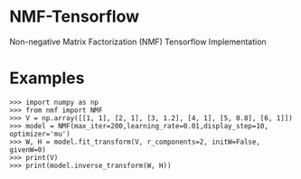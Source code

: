 # NMF-Tensorflow
Non-negative Matrix Factorization (NMF) Tensorflow Implementation

# Examples
```
>>> import numpy as np
>>> from nmf import NMF
>>> V = np.array([[1, 1], [2, 1], [3, 1.2], [4, 1], [5, 0.8], [6, 1]])
>>> model = NMF(max_iter=200,learning_rate=0.01,display_step=10, optimizer='mu')
>>> W, H = model.fit_transform(V, r_components=2, initW=False, givenW=0)
>>> print(V)
>>> print(model.inverse_transform(W, H))
```
